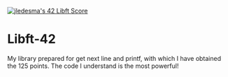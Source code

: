 <a href="https://github.com/JaeSeoKim/badge42"><img src="https://badge42.vercel.app/api/v2/cl4fqbzyy002109l1xnqbbq71/project/2564610" alt="jledesma's 42 Libft Score" /></a>
# Libft-42
My library prepared for get next line and printf, with which I have obtained the 125 points. The code I understand is the most powerful!


